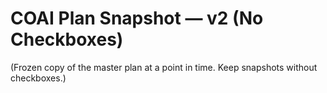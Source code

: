 # COAI Plan Snapshot — v2 (No Checkboxes)

(Frozen copy of the master plan at a point in time. Keep snapshots without checkboxes.)
